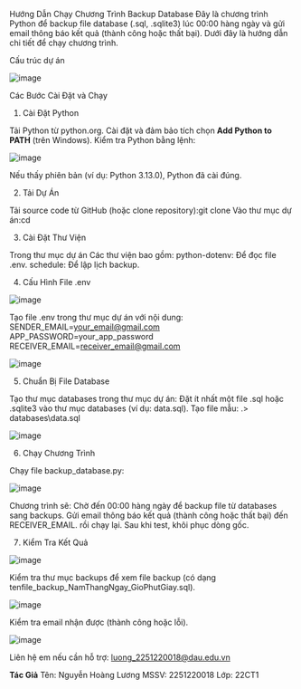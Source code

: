 Hướng Dẫn Chạy Chương Trình Backup Database
Đây là chương trình Python để backup file database (.sql, .sqlite3) lúc 00:00 hàng ngày và gửi email thông báo kết quả (thành công hoặc thất bại). Dưới đây là hướng dẫn chi tiết để chạy chương trình.

Cấu trúc dự án

![image](https://github.com/user-attachments/assets/234297b3-dacf-4866-a90d-3735d3706c0a)

Các Bước Cài Đặt và Chạy
1. Cài Đặt Python

Tải Python từ python.org.
Cài đặt và đảm bảo tích chọn **Add Python to PATH** (trên Windows).
Kiểm tra Python bằng lệnh:

![image](https://github.com/user-attachments/assets/5a3936e7-ea75-4e79-a76f-1067fab99f88)

Nếu thấy phiên bản (ví dụ: Python 3.13.0), Python đã cài đúng.

2. Tải Dự Án

Tải source code từ GitHub (hoặc clone repository):git clone <link-repo-cua-ban>
Vào thư mục dự án:cd <ten-thu-muc>

3. Cài Đặt Thư Viện

Trong thư mục dự án
Các thư viện bao gồm:
python-dotenv: Để đọc file .env.
schedule: Để lập lịch backup.

4. Cấu Hình File .env
   
![image](https://github.com/user-attachments/assets/bfcd9a0f-6b0a-4d9c-9c59-902a7343f532)

Tạo file .env trong thư mục dự án với nội dung:
SENDER_EMAIL=your_email@gmail.com
APP_PASSWORD=your_app_password
RECEIVER_EMAIL=receiver_email@gmail.com

![image](https://github.com/user-attachments/assets/9c9b1d51-8266-4adf-ae57-068d98529f1b)

5. Chuẩn Bị File Database

Tạo thư mục databases trong thư mục dự án:
Đặt ít nhất một file .sql hoặc .sqlite3 vào thư mục databases (ví dụ: data.sql).
Tạo file mẫu: .> databases\data.sql

![image](https://github.com/user-attachments/assets/97803be3-3a9e-46de-9e10-5df1c794b02a)


6. Chạy Chương Trình

Chạy file backup_database.py:

![image](https://github.com/user-attachments/assets/c66622f0-ea57-46f3-8b46-c791eab8e17f)

Chương trình sẽ:
Chờ đến 00:00 hàng ngày để backup file từ databases sang backups.
Gửi email thông báo kết quả (thành công hoặc thất bại) đến RECEIVER_EMAIL.
rồi chạy lại. Sau khi test, khôi phục dòng gốc.

7. Kiểm Tra Kết Quả

![image](https://github.com/user-attachments/assets/2ed2f45d-32e2-4ff6-bb01-692be88a5409)

Kiểm tra thư mục backups để xem file backup (có dạng tenfile_backup_NamThangNgay_GioPhutGiay.sql).

![image](https://github.com/user-attachments/assets/740f0a83-1efb-4d0d-a84d-a79934f9b2e4)

Kiểm tra email nhận được (thành công hoặc lỗi).

![image](https://github.com/user-attachments/assets/f600b450-06e9-48da-ac30-94252868f592)



Liên hệ em nếu cần hỗ trợ: luong_2251220018@dau.edu.vn

**Tác Giả**
Tên: Nguyễn Hoàng Lương
MSSV: 2251220018
Lớp: 22CT1

